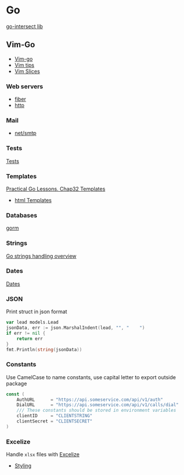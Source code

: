 # Go

[go-intersect lib](https://github.com/juliangruber/go-intersect/blob/master/intersect.go)

## Vim-Go

- [Vim-go](vimgo.md)
- [Vim tips](vimtips.md)
- [Vim Slices](slices.md)

### Web servers

- [fiber](fiber.md)
- [http](http.md)

### Mail

- [net/smtp](net_smtp.md)

### Tests

[Tests](tests.md)

### Templates

[Practical Go Lessons. Chap32 Templates](https://www.practical-go-lessons.com/chap-32-templates)

- [html Templates](html_templates.md)

### Databases

[gorm](gorm.md)

### Strings

[Go strings handling overview](https://yourbasic.org/golang/string-functions-reference-cheat-sheet/)

### Dates

[Dates](dates.md)

### JSON

Print struct in json format

```go
var lead models.Lead
jsonData, err := json.MarshalIndent(lead, "", "    ")
if err != nil {
    return err
}
fmt.Println(string(jsonData))
```

### Constants

Use CamelCase to name constants, use capital letter to export outside package

```go
const (
	AuthURL      = "https://api.someservice.com/api/v1/auth"
	DialURL      = "https://api.someservice.com/api/v1/calls/dial"
    /// These constants should be stored in environment variables
	clientID     = "CLIENTSTRING"
	clientSecret = "CLIENTSECRET"
)
```

### Excelize

Handle `xlsx` files with [Excelize](https://xuri.me/excelize/en/)

* [Styling](styles.md)
